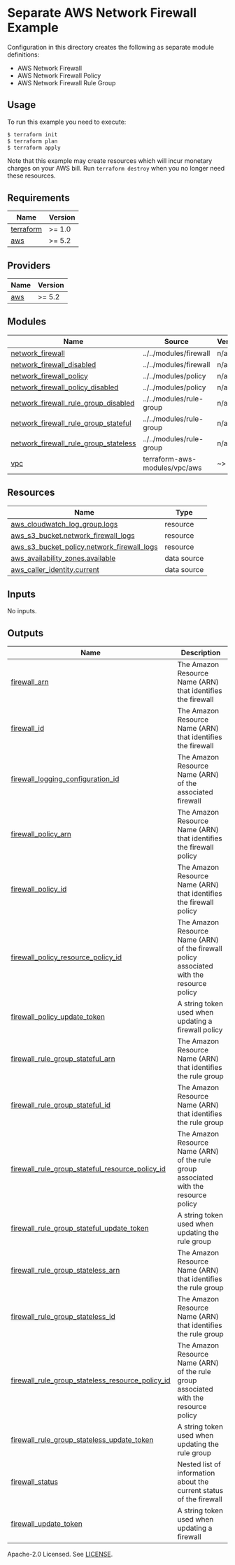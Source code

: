 # Separate AWS Network Firewall Example

Configuration in this directory creates the following as separate module definitions:

- AWS Network Firewall
- AWS Network Firewall Policy
- AWS Network Firewall Rule Group

## Usage

To run this example you need to execute:

```bash
$ terraform init
$ terraform plan
$ terraform apply
```

Note that this example may create resources which will incur monetary charges on your AWS bill. Run `terraform destroy` when you no longer need these resources.

<!-- BEGINNING OF PRE-COMMIT-TERRAFORM DOCS HOOK -->
## Requirements

| Name | Version |
|------|---------|
| <a name="requirement_terraform"></a> [terraform](#requirement\_terraform) | >= 1.0 |
| <a name="requirement_aws"></a> [aws](#requirement\_aws) | >= 5.2 |

## Providers

| Name | Version |
|------|---------|
| <a name="provider_aws"></a> [aws](#provider\_aws) | >= 5.2 |

## Modules

| Name | Source | Version |
|------|--------|---------|
| <a name="module_network_firewall"></a> [network\_firewall](#module\_network\_firewall) | ../../modules/firewall | n/a |
| <a name="module_network_firewall_disabled"></a> [network\_firewall\_disabled](#module\_network\_firewall\_disabled) | ../../modules/firewall | n/a |
| <a name="module_network_firewall_policy"></a> [network\_firewall\_policy](#module\_network\_firewall\_policy) | ../../modules/policy | n/a |
| <a name="module_network_firewall_policy_disabled"></a> [network\_firewall\_policy\_disabled](#module\_network\_firewall\_policy\_disabled) | ../../modules/policy | n/a |
| <a name="module_network_firewall_rule_group_disabled"></a> [network\_firewall\_rule\_group\_disabled](#module\_network\_firewall\_rule\_group\_disabled) | ../../modules/rule-group | n/a |
| <a name="module_network_firewall_rule_group_stateful"></a> [network\_firewall\_rule\_group\_stateful](#module\_network\_firewall\_rule\_group\_stateful) | ../../modules/rule-group | n/a |
| <a name="module_network_firewall_rule_group_stateless"></a> [network\_firewall\_rule\_group\_stateless](#module\_network\_firewall\_rule\_group\_stateless) | ../../modules/rule-group | n/a |
| <a name="module_vpc"></a> [vpc](#module\_vpc) | terraform-aws-modules/vpc/aws | ~> 5.0 |

## Resources

| Name | Type |
|------|------|
| [aws_cloudwatch_log_group.logs](https://registry.terraform.io/providers/hashicorp/aws/latest/docs/resources/cloudwatch_log_group) | resource |
| [aws_s3_bucket.network_firewall_logs](https://registry.terraform.io/providers/hashicorp/aws/latest/docs/resources/s3_bucket) | resource |
| [aws_s3_bucket_policy.network_firewall_logs](https://registry.terraform.io/providers/hashicorp/aws/latest/docs/resources/s3_bucket_policy) | resource |
| [aws_availability_zones.available](https://registry.terraform.io/providers/hashicorp/aws/latest/docs/data-sources/availability_zones) | data source |
| [aws_caller_identity.current](https://registry.terraform.io/providers/hashicorp/aws/latest/docs/data-sources/caller_identity) | data source |

## Inputs

No inputs.

## Outputs

| Name | Description |
|------|-------------|
| <a name="output_firewall_arn"></a> [firewall\_arn](#output\_firewall\_arn) | The Amazon Resource Name (ARN) that identifies the firewall |
| <a name="output_firewall_id"></a> [firewall\_id](#output\_firewall\_id) | The Amazon Resource Name (ARN) that identifies the firewall |
| <a name="output_firewall_logging_configuration_id"></a> [firewall\_logging\_configuration\_id](#output\_firewall\_logging\_configuration\_id) | The Amazon Resource Name (ARN) of the associated firewall |
| <a name="output_firewall_policy_arn"></a> [firewall\_policy\_arn](#output\_firewall\_policy\_arn) | The Amazon Resource Name (ARN) that identifies the firewall policy |
| <a name="output_firewall_policy_id"></a> [firewall\_policy\_id](#output\_firewall\_policy\_id) | The Amazon Resource Name (ARN) that identifies the firewall policy |
| <a name="output_firewall_policy_resource_policy_id"></a> [firewall\_policy\_resource\_policy\_id](#output\_firewall\_policy\_resource\_policy\_id) | The Amazon Resource Name (ARN) of the firewall policy associated with the resource policy |
| <a name="output_firewall_policy_update_token"></a> [firewall\_policy\_update\_token](#output\_firewall\_policy\_update\_token) | A string token used when updating a firewall policy |
| <a name="output_firewall_rule_group_stateful_arn"></a> [firewall\_rule\_group\_stateful\_arn](#output\_firewall\_rule\_group\_stateful\_arn) | The Amazon Resource Name (ARN) that identifies the rule group |
| <a name="output_firewall_rule_group_stateful_id"></a> [firewall\_rule\_group\_stateful\_id](#output\_firewall\_rule\_group\_stateful\_id) | The Amazon Resource Name (ARN) that identifies the rule group |
| <a name="output_firewall_rule_group_stateful_resource_policy_id"></a> [firewall\_rule\_group\_stateful\_resource\_policy\_id](#output\_firewall\_rule\_group\_stateful\_resource\_policy\_id) | The Amazon Resource Name (ARN) of the rule group associated with the resource policy |
| <a name="output_firewall_rule_group_stateful_update_token"></a> [firewall\_rule\_group\_stateful\_update\_token](#output\_firewall\_rule\_group\_stateful\_update\_token) | A string token used when updating the rule group |
| <a name="output_firewall_rule_group_stateless_arn"></a> [firewall\_rule\_group\_stateless\_arn](#output\_firewall\_rule\_group\_stateless\_arn) | The Amazon Resource Name (ARN) that identifies the rule group |
| <a name="output_firewall_rule_group_stateless_id"></a> [firewall\_rule\_group\_stateless\_id](#output\_firewall\_rule\_group\_stateless\_id) | The Amazon Resource Name (ARN) that identifies the rule group |
| <a name="output_firewall_rule_group_stateless_resource_policy_id"></a> [firewall\_rule\_group\_stateless\_resource\_policy\_id](#output\_firewall\_rule\_group\_stateless\_resource\_policy\_id) | The Amazon Resource Name (ARN) of the rule group associated with the resource policy |
| <a name="output_firewall_rule_group_stateless_update_token"></a> [firewall\_rule\_group\_stateless\_update\_token](#output\_firewall\_rule\_group\_stateless\_update\_token) | A string token used when updating the rule group |
| <a name="output_firewall_status"></a> [firewall\_status](#output\_firewall\_status) | Nested list of information about the current status of the firewall |
| <a name="output_firewall_update_token"></a> [firewall\_update\_token](#output\_firewall\_update\_token) | A string token used when updating a firewall |
<!-- END OF PRE-COMMIT-TERRAFORM DOCS HOOK -->

Apache-2.0 Licensed. See [LICENSE](https://github.com/clowdhaus/terraform-aws-network-firewall/blob/main/LICENSE).
